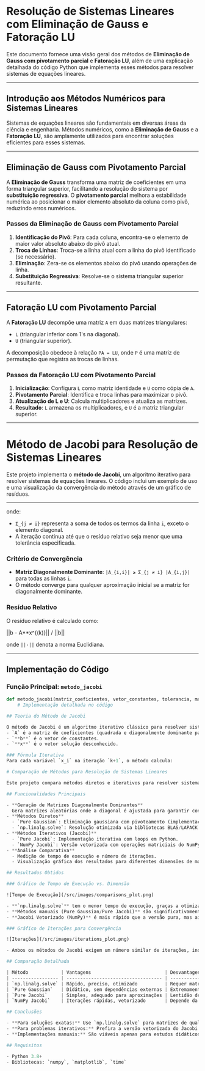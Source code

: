 # Resolução de Sistemas Lineares com Eliminação de Gauss e Fatoração LU

Este documento fornece uma visão geral dos métodos de **Eliminação de Gauss com pivotamento parcial** e **Fatoração LU**, além de uma explicação detalhada do código Python que implementa esses métodos para resolver sistemas de equações lineares.

---

## Introdução aos Métodos Numéricos para Sistemas Lineares

Sistemas de equações lineares são fundamentais em diversas áreas da ciência e engenharia. Métodos numéricos, como a **Eliminação de Gauss** e a **Fatoração LU**, são amplamente utilizados para encontrar soluções eficientes para esses sistemas.

---

## Eliminação de Gauss com Pivotamento Parcial

A **Eliminação de Gauss** transforma uma matriz de coeficientes em uma forma triangular superior, facilitando a resolução do sistema por **substituição regressiva**. O **pivotamento parcial** melhora a estabilidade numérica ao posicionar o maior elemento absoluto da coluna como pivô, reduzindo erros numéricos.

### Passos da Eliminação de Gauss com Pivotamento Parcial

1. **Identificação do Pivô**: Para cada coluna, encontra-se o elemento de maior valor absoluto abaixo do pivô atual.
2. **Troca de Linhas**: Troca-se a linha atual com a linha do pivô identificado (se necessário).
3. **Eliminação**: Zera-se os elementos abaixo do pivô usando operações de linha.
4. **Substituição Regressiva**: Resolve-se o sistema triangular superior resultante.

---

## Fatoração LU com Pivotamento Parcial

A **Fatoração LU** decompõe uma matriz `A` em duas matrizes triangulares:

- `L` (triangular inferior com 1's na diagonal).
- `U` (triangular superior).

A decomposição obedece à relação `PA = LU`, onde `P` é uma matriz de permutação que registra as trocas de linhas.

### Passos da Fatoração LU com Pivotamento Parcial

1. **Inicialização**: Configura `L` como matriz identidade e `U` como cópia de `A`.
2. **Pivotamento Parcial**: Identifica e troca linhas para maximizar o pivô.
3. **Atualização de L e U**: Calcula multiplicadores e atualiza as matrizes.
4. **Resultado**: `L` armazena os multiplicadores, e `U` é a matriz triangular superior.

---

# Método de Jacobi para Resolução de Sistemas Lineares

Este projeto implementa o **método de Jacobi**, um algoritmo iterativo para resolver sistemas de equações lineares. O código inclui um exemplo de uso e uma visualização da convergência do método através de um gráfico de resíduos.

---

onde:

- `Σ_{j ≠ i}` representa a soma de todos os termos da linha `i`, exceto o elemento diagonal.
- A iteração continua até que o resíduo relativo seja menor que uma tolerância especificada.

### Critério de Convergência

- **Matriz Diagonalmente Dominante**:
  `|A_{i,i}| ≥ Σ_{j ≠ i} |A_{i,j}|` para todas as linhas `i`.
- O método converge para qualquer aproximação inicial se a matriz for diagonalmente dominante.

### Resíduo Relativo

O resíduo relativo é calculado como:

||b - A\*\*x^{(k)}|| / ||b||

onde `||·||` denota a norma Euclidiana.

---

## Implementação do Código

### Função Principal: `metodo_jacobi`

```python
def metodo_jacobi(matriz_coeficientes, vetor_constantes, tolerancia, max_iteracoes):
    # Implementação detalhada no código

## Teoria do Método de Jacobi

O método de Jacobi é um algoritmo iterativo clássico para resolver sistemas lineares da forma `A**x** = **b**`, onde:
- `A` é a matriz de coeficientes (quadrada e diagonalmente dominante para garantir convergência).
- `**b**` é o vetor de constantes.
- `**x**` é o vetor solução desconhecido.

### Fórmula Iterativa
Para cada variável `x_i` na iteração `k+1`, o método calcula:

# Comparação de Métodos para Resolução de Sistemas Lineares

Este projeto compara métodos diretos e iterativos para resolver sistemas lineares, destacando diferenças de desempenho e eficiência. As implementações incluem desde algoritmos manuais em Python puro até versões otimizadas com NumPy, com análises gráficas dos resultados.

## Funcionalidades Principais

- **Geração de Matrizes Diagonalmente Dominantes**
  Gera matrizes aleatórias onde a diagonal é ajustada para garantir convergência em métodos iterativos.
- **Métodos Diretos**
  - `Pure Gaussian`: Eliminação gaussiana com pivoteamento (implementação manual).
  - `np.linalg.solve`: Resolução otimizada via bibliotecas BLAS/LAPACK.
- **Métodos Iterativos (Jacobi)**
  - `Pure Jacobi`: Implementação iterativa com loops em Python.
  - `NumPy Jacobi`: Versão vetorizada com operações matriciais do NumPy.
- **Análise Comparativa**
  - Medição de tempo de execução e número de iterações.
  - Visualização gráfica dos resultados para diferentes dimensões de matrizes.

## Resultados Obtidos

### Gráfico de Tempo de Execução vs. Dimensão

![Tempo de Execução](/src/images/comparisons_plot.png)

- **`np.linalg.solve`** tem o menor tempo de execução, graças a otimizações de baixo nível.
- **Métodos manuais (Pure Gaussian/Pure Jacobi)** são significativamente mais lentos, especialmente para matrizes grandes.
- **Jacobi Vetorizado (NumPy)** é mais rápido que a versão pura, mas ainda depende do número de iterações.

### Gráfico de Iterações para Convergência

![Iterações](/src/images/iterations_plot.png)

- Ambos os métodos de Jacobi exigem um número similar de iterações, indicando que a vetorização acelera cada iteração, mas não reduz a quantidade necessária.

## Comparação Detalhada

| Método            | Vantagens                           | Desvantagens                             |
| ----------------- | ----------------------------------- | ---------------------------------------- |
| `np.linalg.solve` | Rápido, preciso, otimizado          | Requer matriz densa e bem condicionada   |
| `Pure Gaussian`   | Didático, sem dependências externas | Extremamente lento para grandes matrizes |
| `Pure Jacobi`     | Simples, adequado para aproximações | Lentidão devido a loops em Python        |
| `NumPy Jacobi`    | Iterações rápidas, vetorizado       | Depende da convergência iterativa        |

## Conclusões

- **Para soluções exatas:** Use `np.linalg.solve` para matrizes de qualquer tamanho.
- **Para problemas iterativos:** Prefira a versão vetorizada do Jacobi com NumPy.
- **Implementações manuais:** São viáveis apenas para estudos didáticos ou matrizes muito pequenas.

## Requisitos

- Python 3.8+
- Bibliotecas: `numpy`, `matplotlib`, `time`
```

